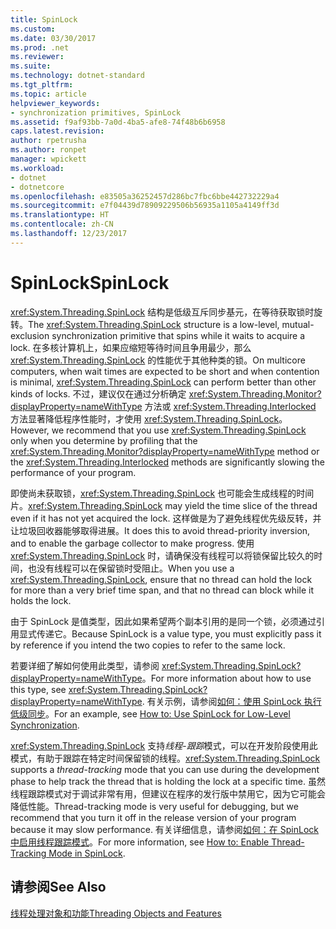 ```yaml
---
title: SpinLock
ms.custom: 
ms.date: 03/30/2017
ms.prod: .net
ms.reviewer: 
ms.suite: 
ms.technology: dotnet-standard
ms.tgt_pltfrm: 
ms.topic: article
helpviewer_keywords:
- synchronization primitives, SpinLock
ms.assetid: f9af93bb-7a0d-4ba5-afe8-74f48b6b6958
caps.latest.revision: 
author: rpetrusha
ms.author: ronpet
manager: wpickett
ms.workload:
- dotnet
- dotnetcore
ms.openlocfilehash: e83505a36252457d286bc7fbc6bbe442732229a4
ms.sourcegitcommit: e7f04439d78909229506b56935a1105a4149ff3d
ms.translationtype: HT
ms.contentlocale: zh-CN
ms.lasthandoff: 12/23/2017
---
```

# <a name="spinlock"></a><span data-ttu-id="1072f-102">SpinLock</span><span class="sxs-lookup"><span data-stu-id="1072f-102">SpinLock</span></span>
<span data-ttu-id="1072f-103"><xref:System.Threading.SpinLock> 结构是低级互斥同步基元，在等待获取锁时旋转。</span><span class="sxs-lookup"><span data-stu-id="1072f-103">The <xref:System.Threading.SpinLock> structure is a low-level, mutual-exclusion synchronization primitive that spins while it waits to acquire a lock.</span></span> <span data-ttu-id="1072f-104">在多核计算机上，如果应缩短等待时间且争用最少，那么 <xref:System.Threading.SpinLock> 的性能优于其他种类的锁。</span><span class="sxs-lookup"><span data-stu-id="1072f-104">On multicore computers, when wait times are expected to be short and when contention is minimal, <xref:System.Threading.SpinLock> can perform better than other kinds of locks.</span></span> <span data-ttu-id="1072f-105">不过，建议仅在通过分析确定 <xref:System.Threading.Monitor?displayProperty=nameWithType> 方法或 <xref:System.Threading.Interlocked> 方法显著降低程序性能时，才使用 <xref:System.Threading.SpinLock>。</span><span class="sxs-lookup"><span data-stu-id="1072f-105">However, we recommend that you use <xref:System.Threading.SpinLock> only when you determine by profiling that the <xref:System.Threading.Monitor?displayProperty=nameWithType> method or the <xref:System.Threading.Interlocked> methods are significantly slowing the performance of your program.</span></span>  
  
 <span data-ttu-id="1072f-106">即使尚未获取锁，<xref:System.Threading.SpinLock> 也可能会生成线程的时间片。</span><span class="sxs-lookup"><span data-stu-id="1072f-106"><xref:System.Threading.SpinLock> may yield the time slice of the thread even if it has not yet acquired the lock.</span></span> <span data-ttu-id="1072f-107">这样做是为了避免线程优先级反转，并让垃圾回收器能够取得进展。</span><span class="sxs-lookup"><span data-stu-id="1072f-107">It does this to avoid thread-priority inversion, and to enable the garbage collector to make progress.</span></span> <span data-ttu-id="1072f-108">使用 <xref:System.Threading.SpinLock> 时，请确保没有线程可以将锁保留比较久的时间，也没有线程可以在保留锁时受阻止。</span><span class="sxs-lookup"><span data-stu-id="1072f-108">When you use a <xref:System.Threading.SpinLock>, ensure that no thread can hold the lock for more than a very brief time span, and that no thread can block while it holds the lock.</span></span>  
  
 <span data-ttu-id="1072f-109">由于 SpinLock 是值类型，因此如果希望两个副本引用的是同一个锁，必须通过引用显式传递它。</span><span class="sxs-lookup"><span data-stu-id="1072f-109">Because SpinLock is a value type, you must explicitly pass it by reference if you intend the two copies to refer to the same lock.</span></span>  
  
 <span data-ttu-id="1072f-110">若要详细了解如何使用此类型，请参阅 <xref:System.Threading.SpinLock?displayProperty=nameWithType>。</span><span class="sxs-lookup"><span data-stu-id="1072f-110">For more information about how to use this type, see <xref:System.Threading.SpinLock?displayProperty=nameWithType>.</span></span> <span data-ttu-id="1072f-111">有关示例，请参阅[如何：使用 SpinLock 执行低级同步](../../../docs/standard/threading/how-to-use-spinlock-for-low-level-synchronization.md)。</span><span class="sxs-lookup"><span data-stu-id="1072f-111">For an example, see [How to: Use SpinLock for Low-Level Synchronization](../../../docs/standard/threading/how-to-use-spinlock-for-low-level-synchronization.md).</span></span>  
  
 <span data-ttu-id="1072f-112"><xref:System.Threading.SpinLock> 支持*线程*-*跟踪*模式，可以在开发阶段使用此模式，有助于跟踪在特定时间保留锁的线程。</span><span class="sxs-lookup"><span data-stu-id="1072f-112"><xref:System.Threading.SpinLock> supports a *thread*-*tracking* mode that you can use during the development phase to help track the thread that is holding the lock at a specific time.</span></span> <span data-ttu-id="1072f-113">虽然线程跟踪模式对于调试非常有用，但建议在程序的发行版中禁用它，因为它可能会降低性能。</span><span class="sxs-lookup"><span data-stu-id="1072f-113">Thread-tracking mode is very useful for debugging, but we recommend that you turn it off in the release version of your program because it may slow performance.</span></span> <span data-ttu-id="1072f-114">有关详细信息，请参阅[如何：在 SpinLock 中启用线程跟踪模式](../../../docs/standard/threading/how-to-enable-thread-tracking-mode-in-spinlock.md)。</span><span class="sxs-lookup"><span data-stu-id="1072f-114">For more information, see [How to: Enable Thread-Tracking Mode in SpinLock](../../../docs/standard/threading/how-to-enable-thread-tracking-mode-in-spinlock.md).</span></span>  
  
## <a name="see-also"></a><span data-ttu-id="1072f-115">请参阅</span><span class="sxs-lookup"><span data-stu-id="1072f-115">See Also</span></span>  
 [<span data-ttu-id="1072f-116">线程处理对象和功能</span><span class="sxs-lookup"><span data-stu-id="1072f-116">Threading Objects and Features</span></span>](../../../docs/standard/threading/threading-objects-and-features.md)

